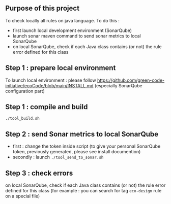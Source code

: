 Purpose of this project
---

To check locally all rules on java language.
To do this :

- first launch local development environment (SonarQube)
- launch sonar maven command to send sonar metrics to local SonarQube
- on local SonarQube, check if each Java class contains (or not) the rule error defined for this class

Step 1 : prepare local environment
---

To launch local environment : please follow https://github.com/green-code-initiative/ecoCode/blob/main/INSTALL.md
(especially SonarQube configuration part)

Step 1 : compile and build
---

`./tool_build.sh`

Step 2 : send Sonar metrics to local SonarQube
---

- first : change the token inside script (to give your personal SonarQube token, previously generated, please see install documention)
- secondly : launch `./tool_send_to_sonar.sh`

Step 3 : check errors
---

on local SonarQube, check if each Java class contains (or not) the rule error defined for this class
(for example : you can search for tag `eco-design` rule on a special file)
